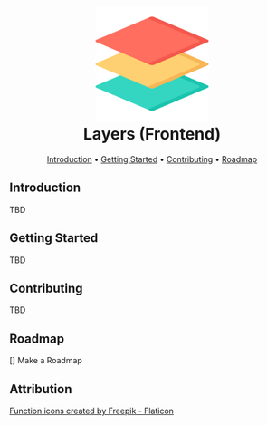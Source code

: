<h1 align="center">
  <br>
  <a href="http://github.com/conveyr/layers-frontend"><img src="./docs/assets/layers.png" alt="github.com/ghostsquad/layers" width="200px" /></a>
  <br>
  Layers (Frontend)
  <br>
</h1>

<p align="center">
  <a href="#introduction">Introduction</a> •
  <a href="#getting-started">Getting Started</a> •
  <a href="#contributing">Contributing</a> •
  <a href="#roadmap">Roadmap</a>
</p>

## Introduction

TBD

## Getting Started

TBD

## Contributing

TBD

## Roadmap

[] Make a Roadmap

## Attribution

<a href="https://www.flaticon.com/free-icons/function" title="function icons">Function icons created by Freepik - Flaticon</a>
